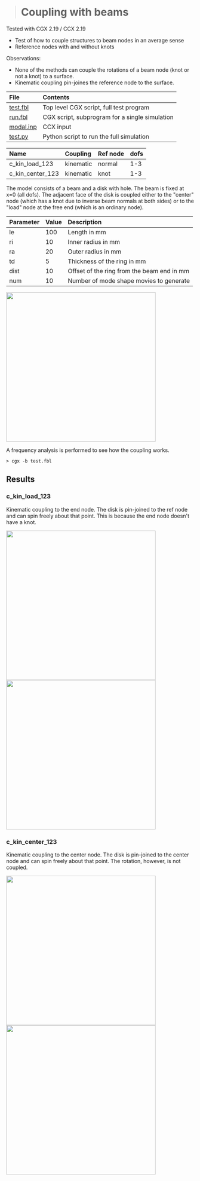 ># Coupling with beams

Tested with CGX 2.19 / CCX 2.19

+ Test of how to couple structures to beam nodes in an average sense
+ Reference nodes with and without knots

Observations:
+ None of the methods can couple the rotations of a beam node (knot or not a knot) to a surface.
+ Kinematic coupling pin-joines the reference node to the surface.


File                          | Contents    
:-------------                | :-------------
[test.fbl](test.fbl)          | Top level CGX script, full test program
[run.fbl](run.fbl)            | CGX script, subprogram for a single simulation
[modal.inp](modal.inp)        | CCX input
[test.py](test.py)            | Python script to run the full simulation

Name                  | Coupling      | Ref node | dofs
:----                 | :----         | :----    | :---
c_kin_load_123        | kinematic     | normal   | 1-3
c_kin_center_123      | kinematic     | knot     | 1-3

The model consists of a beam and a disk with hole.
The beam is fixed at x=0 (all dofs). The adjacent face of the disk is coupled either to the "center" node (which has a knot due to inverse beam normals at both sides) or to the
"load" node at the free end (which is an ordinary node).

Parameter | Value | Description
:--       | :--   | :---
le        | 100   | Length in mm
ri        | 10    | Inner radius in mm
ra        | 20    | Outer radius in mm
td        | 5     | Thickness of the ring in mm
dist      | 10    | Offset of the ring from the beam end in mm  
num       | 10    | Number of mode shape movies to generate

<img src="Refs/mesh.png" width="400">

A frequency analysis is performed to see how the coupling works.

```
> cgx -b test.fbl
```
## Results
### c_kin_load_123

Kinematic coupling to the end node. The disk is pin-joined to the ref node and can spin freely about that point. This is because the end node doesn't have a knot.

<img src="Refs/c_kin_load_1231.gif" width="400"><img src="Refs/c_kin_load_1234.gif" width="400">

### c_kin_center_123

Kinematic coupling to the center node. The disk is pin-joined to the center node and can spin freely about that point. The rotation, however, is not coupled.

<img src="Refs/c_kin_center_1231.gif" width="400"><img src="Refs/c_kin_center_1238.gif" width="400">
